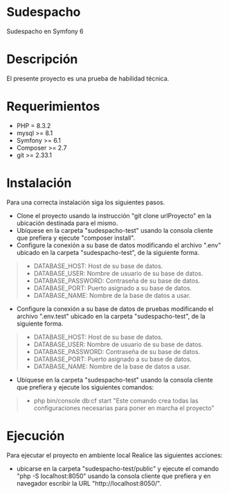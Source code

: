 # Sudespacho
Sudespacho en Symfony 6


# Descripción
El presente proyecto es una prueba de habilidad técnica.

# Requerimientos
- PHP = 8.3.2
- mysql >= 8.1
- Symfony >= 6.1
- Composer >= 2.7
- git >= 2.33.1

# Instalación

Para una correcta instalación siga los siguientes pasos.

- Clone el proyecto usando la instrucción "git clone urlProyecto" en la ubicación destinada para el mismo.
- Ubíquese en la carpeta "sudespacho-test" usando la consola cliente que prefiera y ejecute "composer install".
- Configure la conexión a su base de datos modificando el archivo ".env" ubicado en la carpeta "sudespacho-test", de la siguiente forma.

> * DATABASE_HOST: Host de su base de datos.
> * DATABASE_USER: Nombre de usuario de su base de datos.
> * DATABASE_PASSWORD: Contraseña de su base de datos.
> * DATABASE_PORT: Puerto asignado a su base de datos.
> * DATABASE_NAME: Nombre de la base de datos a usar.

- Configure la conexión a su base de datos de pruebas modificando el archivo ".env.test" ubicado en la carpeta "sudespacho-test", de la siguiente forma.

> * DATABASE_HOST: Host de su base de datos.
> * DATABASE_USER: Nombre de usuario de su base de datos.
> * DATABASE_PASSWORD: Contraseña de su base de datos.
> * DATABASE_PORT: Puerto asignado a su base de datos.
> * DATABASE_NAME: Nombre de la base de datos a usar.

- Ubíquese en la carpeta "sudespacho-test" usando la consola cliente que prefiera y ejecute los siguientes comandos:

> * php bin/console db:cf start  "Este comando crea todas las configuraciones necesarias para poner en marcha el proyecto"

# Ejecución

Para ejecutar el proyecto en ambiente local Realice las siguientes acciones:

- ubicarse en la carpeta "sudespacho-test/public" y ejecute el comando "php -S localhost:8050" usando la consola cliente que prefiera y en navegador escribir la URL "http://localhost:8050/".
